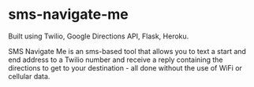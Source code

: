 # sms-navigate-me


Built using Twilio, Google Directions API, Flask, Heroku.

SMS Navigate Me is an sms-based tool that allows you to text a start and end address to a Twilio number and receive a reply containing the directions to get to your destination - all done without the use of WiFi or cellular data.
